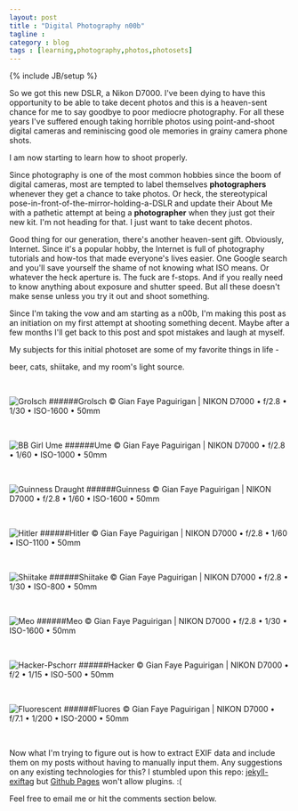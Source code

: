 ```yaml
---
layout: post
title : "Digital Photography n00b"
tagline : 
category : blog
tags : [learning,photography,photos,photosets]
---
```

{% include JB/setup %}

So we got this new DSLR, a Nikon D7000. I've been dying to have this opportunity to be able to take decent photos and this is a heaven-sent chance for me to say goodbye to poor mediocre photography. For all these years I've suffered enough taking horrible photos using point-and-shoot digital cameras and reminiscing good ole memories in grainy camera phone shots.

I am now starting to learn how to shoot properly. 

Since photography is one of the most common hobbies since the boom of digital cameras, most are tempted to label themselves **photographers** whenever they get a chance to take photos. Or heck, the stereotypical pose-in-front-of-the-mirror-holding-a-DSLR and update their About Me with a pathetic attempt at being a **photographer** when they just got their new kit. I'm not heading for that. I just want to take decent photos.  

Good thing for our generation, there's another heaven-sent gift. Obviously, Internet. Since it's a popular hobby, the Internet is full of photography tutorials and how-tos that made everyone's lives easier. One Google search and you'll save yourself the shame of not knowing what ISO means. Or whatever the heck aperture is. The fuck are f-stops. And if you really need to know anything about exposure and shutter speed. But all these doesn't make sense unless you try it out and shoot something. 

Since I'm taking the vow and am starting as a n00b, I'm making this post as an initiation on my first attempt at shooting something decent. Maybe after a few months I'll get back to this post and spot mistakes and laugh at myself.

My subjects for this initial photoset are some of my favorite things in life - 

beer, cats, shiitake, and my room's light source.

<br>

![Grolsch](http://i.imgur.com/gBs5JT8.jpg)
######Grolsch &copy; Gian Faye Paguirigan | NIKON D7000 &bullet; f/2.8 &bullet; 1/30 &bullet; ISO-1600 &bullet; 50mm

<br>

![BB Girl Ume](http://imgur.com/vFYgJi2.jpg)
######Ume &copy; Gian Faye Paguirigan | NIKON D7000 &bullet; f/2.8 &bullet; 1/60 &bullet; ISO-1000 &bullet; 50mm

<br>

![Guinness Draught](http://imgur.com/TMzY5ji.jpg)
######Guinness &copy; Gian Faye Paguirigan | NIKON D7000 &bullet; f/2.8 &bullet; 1/60 &bullet; ISO-1600 &bullet; 50mm

<br>

![Hitler](http://imgur.com/DT5Eyha.jpg)
######Hitler &copy; Gian Faye Paguirigan | NIKON D7000 &bullet; f/2.8 &bullet; 1/60 &bullet; ISO-1100 &bullet; 50mm

<br>

![Shiitake](http://imgur.com/R53dPXn.jpg)
######Shiitake &copy; Gian Faye Paguirigan | NIKON D7000 &bullet; f/2.8 &bullet; 1/30 &bullet; ISO-800 &bullet; 50mm

<br>

![Meo](http://imgur.com/7eQD0wm.jpg)
######Meo &copy; Gian Faye Paguirigan | NIKON D7000 &bullet; f/2.8 &bullet; 1/30 &bullet; ISO-1600 &bullet; 50mm

<br>

![Hacker-Pschorr](http://imgur.com/uChF4fT.jpg)
######Hacker &copy; Gian Faye Paguirigan | NIKON D7000 &bullet; f/2 &bullet; 1/15 &bullet; ISO-500 &bullet; 50mm

<br>

![Fluorescent](http://imgur.com/axHeDWw.jpg)
######Fluores &copy; Gian Faye Paguirigan | NIKON D7000 &bullet; f/7.1 &bullet; 1/200 &bullet; ISO-2000 &bullet; 50mm

<br>

Now what I'm trying to figure out is how to extract EXIF data and include them on my posts without having to manually input them. Any suggestions on any existing technologies for this? I stumbled upon this repo: [jekyll-exiftag](https://github.com/benib/jekyll-exiftag) but [Github Pages](/colophon) won't allow plugins. :( 

Feel free to email me or hit the comments section below.